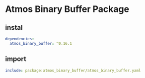 # Atmos Binary Buffer Package

## instal

```yaml
dependencies:
  atmos_binary_buffer: ^0.16.1
```

## import

```yaml
include: package:atmos_binary_buffer/atmos_binary_buffer.yaml
```
